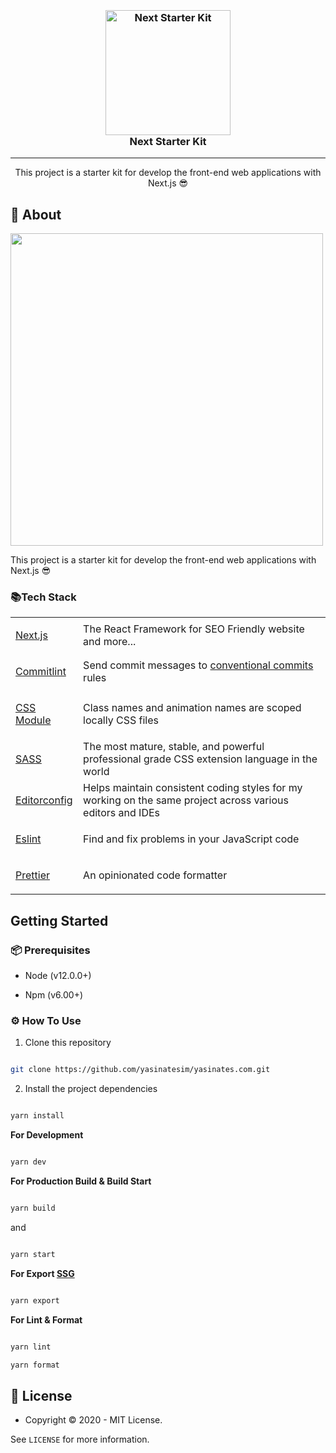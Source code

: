 
  
  
<h3 align="center">
  <br>
  <a href="https://github.com/yasinatesim/next-starter-kit"><img src="https://yasinates.com/tech/next.svg" alt="Next Starter Kit" width="200"></a>
  <br>
  Next Starter Kit
  <br>
</h3>

<hr>

<p  align="center">This project is a starter kit for develop the front-end web applications with Next.js 😎</p>

   

## 📖 About
  
  <img width="500" src="https://yasinates.com/next-starter-kit.png">

This project is a starter kit for develop the front-end web applications with Next.js 😎

### 📚Tech Stack

  

<table>

<tr>

<td>

<a  href="https://nextjs.org/">Next.js</a>

</td>

<td>The React Framework for SEO Friendly website and more...</td>

</tr>

<tr>

<td>

<a  href="https://github.com/conventional-changelog/commitlint">Commitlint</a>

</td>

<td>Send commit messages to <a  href="https://www.conventionalcommits.org/en/v1.0.0/">conventional commits</a> rules</td>

</tr>

<tr>

<td>

<a  href="https://github.com/css-modules/css-modules">CSS Module</a>

</td>

<td>Class names and animation names are scoped locally CSS files</td>

</tr>

<tr>

<td>

<a  href="https://sass-lang.com/](https://sass-lang.com/">SASS</a>

</td>

<td>The most mature, stable, and powerful professional grade CSS extension language in the world</td>

</tr>

<tr>

<td>

<a  href="https://editorconfig.org/">Editorconfig</a>

</td>

<td>Helps maintain consistent coding styles for my working on the same project across various editors and IDEs</td>

</tr>

<tr>

<td>

<a  href="https://eslint.org/">Eslint</a>

</td>

<td>Find and fix problems in your JavaScript code</td>

</tr>

<tr>

<td>

<a  href="https://eslint.org/">Prettier</a>

</td>

<td>An opinionated code formatter</td>

</tr>

</table>

  
  

## Getting Started

  

### 📦 Prerequisites

  

- Node (v12.0.0+)

- Npm (v6.00+)

  

### ⚙️ How To Use

  

1. Clone this repository

  

```bash

git clone https://github.com/yasinatesim/yasinates.com.git

```


2. Install the project dependencies

```bash

yarn install

```

**For Development**

```bash

yarn dev

```

  

**For Production Build & Build Start**

```bash

yarn build

```

  

and

  

```bash

yarn start

```

  

**For Export [SSG](https://www.staticgen.com/)**

```bash

yarn export

```

  

**For Lint & Format**

```bash

yarn lint

yarn format

```

  

## 🔑 License

* Copyright © 2020 - MIT License.

See `LICENSE` for more information.